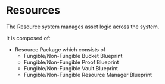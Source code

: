 # Resources

The Resource system manages asset logic across the system.

It is composed of:
* Resource Package which consists of
  * Fungible/Non-Fungible Bucket Blueprint
  * Fungible/Non-Fungible Proof Blueprint
  * Fungible/Non-Fungible Vault Blueprint
  * Fungible/Non-Fungible Resource Manager Blueprint
